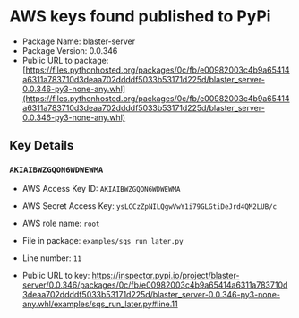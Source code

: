 # AWS keys found published to PyPi

* Package Name: blaster-server
* Package Version: 0.0.346
* Public URL to package: [https://files.pythonhosted.org/packages/0c/fb/e00982003c4b9a65414a6311a783710d3deaa702ddddf5033b53171d225d/blaster_server-0.0.346-py3-none-any.whl](https://files.pythonhosted.org/packages/0c/fb/e00982003c4b9a65414a6311a783710d3deaa702ddddf5033b53171d225d/blaster_server-0.0.346-py3-none-any.whl)

## Key Details

### `AKIAIBWZGQON6WDWEWMA`

* AWS Access Key ID: `AKIAIBWZGQON6WDWEWMA`
* AWS Secret Access Key: `ysLCCzZpNILQgwVwY1i79GLGtiDeJrd4QM2LUB/c` 
* AWS role name: `root`
* File in package: `examples/sqs_run_later.py`
* Line number: `11`

* Public URL to key: https://inspector.pypi.io/project/blaster-server/0.0.346/packages/0c/fb/e00982003c4b9a65414a6311a783710d3deaa702ddddf5033b53171d225d/blaster_server-0.0.346-py3-none-any.whl/examples/sqs_run_later.py#line.11


